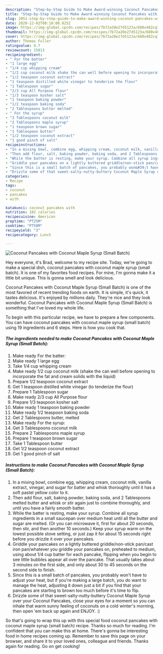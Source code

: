 ```yaml
---
description: "Step-by-Step Guide to Make Award-winning Coconut Pancakes with Coconut Maple Syrup (Small Batch)"
title: "Step-by-Step Guide to Make Award-winning Coconut Pancakes with Coconut Maple Syrup (Small Batch)"
slug: 2051-step-by-step-guide-to-make-award-winning-coconut-pancakes-with-coconut-maple-syrup-small-batch
date: 2020-12-02T00:10:08.825Z
image: https://img-global.cpcdn.com/recipes/7b72a20e27d5123a/680x482cq70/coconut-pancakes-with-coconut-maple-syrup-small-batch-recipe-main-photo.jpg
thumbnail: https://img-global.cpcdn.com/recipes/7b72a20e27d5123a/680x482cq70/coconut-pancakes-with-coconut-maple-syrup-small-batch-recipe-main-photo.jpg
cover: https://img-global.cpcdn.com/recipes/7b72a20e27d5123a/680x482cq70/coconut-pancakes-with-coconut-maple-syrup-small-batch-recipe-main-photo.jpg
author: Thomas Fuller
ratingvalue: 4.7
reviewcount: 15813
recipeingredient:
- " For the batter"
- "1 large egg"
- "1/4 cup whipping cream"
- "1/2 cup coconut milk shake the can well before opening to incorporate the fat and cream solids with the liquid"
- "1/2 teaspoon coconut extract"
- "1 teaspoon distilled white vinegar to tenderize the flour"
- "1 Tablespoon sugar"
- "2/3 cup All Purpose flour"
- "1/3 teaspoon kosher salt"
- "1 teaspoon baking powder"
- "1/2 teaspoon baking soda"
- "2 Tablespoons butter melted"
- " For the syrup"
- "3 Tablespoons coconut milk"
- "2 Tablespoons maple syrup"
- "1 teaspoon brown sugar"
- "1 Tablespoon butter"
- "1/2 teaspoon coconut extract"
- "1 good pinch of salt"
recipeinstructions:
- "In a mixing bowl, combine egg, whipping cream, coconut milk, vanilla extract, vinegar, and sugar for batter and whisk thoroughly until it has a soft pastel yellow color to it."
- "Then add flour, salt, baking powder, baking soda, and 2 Tablespoons melted butter and whisk or stir again just to combine thoroughly, and until you have a fairly smooth batter."
- "While the batter is resting, make your syrup. Combine all syrup ingredients in a small saucepan over medium heat until all the butter and sugar are melted. (Or you can microwave it, first for about 20 seconds, then stir, and then another 10 seconds.) Keep your syrup warm on the lowest possible stove setting, or just zap it for about 15 seconds right before you drizzle it over your pancakes."
- "Griddle your pancakes on a lightly buttered griddle/non-stick pan/cast iron pan/whatever you griddle your pancakes on, preheated to medium, using about 1/4 cup batter for each pancake, flipping when you begin to see little bubbles appear all over the pancake. That usually takes about 3 minutes on the first side, and only about 30 to 45 seconds on the second side to finish."
- "Since this is a small batch of pancakes, you probably won&#39;t have to adjust your heat, but if you&#39;re making a large batch, you do want to manage the heat, adjusting it down just a bit if you find that your pancakes are starting to brown too much before it&#39;s time to flip."
- "Drizzle some of that sweet-salty-nutty-buttery Coconut Maple Syrup over your Coconut Pancakes, close your eyes for a moment so you can inhale that warm sunny feeling of coconuts on a cold winter&#39;s morning, then open &#39;em back up again and ENJOY. :)"
categories:
- Recipe
tags:
- coconut
- pancakes
- with

katakunci: coconut pancakes with 
nutrition: 102 calories
recipecuisine: American
preptime: "PT25M"
cooktime: "PT50M"
recipeyield: "3"
recipecategory: Lunch

---
```



![Coconut Pancakes with Coconut Maple Syrup (Small Batch)](https://img-global.cpcdn.com/recipes/7b72a20e27d5123a/680x482cq70/coconut-pancakes-with-coconut-maple-syrup-small-batch-recipe-main-photo.jpg)

Hey everyone, it's Brad, welcome to my recipe site. Today, we're going to make a special dish, coconut pancakes with coconut maple syrup (small batch). It is one of my favorites food recipes. For mine, I'm gonna make it a little bit unique. This is gonna smell and look delicious.

Coconut Pancakes with Coconut Maple Syrup (Small Batch) is one of the most favored of recent trending foods on earth. It is simple, it's quick, it tastes delicious. It's enjoyed by millions daily. They're nice and they look wonderful. Coconut Pancakes with Coconut Maple Syrup (Small Batch) is something that I've loved my whole life.




To begin with this particular recipe, we have to prepare a few components. You can have coconut pancakes with coconut maple syrup (small batch) using 19 ingredients and 6 steps. Here is how you cook that.

<!--inarticleads1-->

##### The ingredients needed to make Coconut Pancakes with Coconut Maple Syrup (Small Batch):

1. Make ready  For the batter:
1. Make ready 1 large egg
1. Take 1/4 cup whipping cream
1. Make ready 1/2 cup coconut milk (shake the can well before opening to incorporate the fat and cream solids with the liquid)
1. Prepare 1/2 teaspoon coconut extract
1. Get 1 teaspoon distilled white vinegar (to tenderize the flour)
1. Prepare 1 Tablespoon sugar
1. Make ready 2/3 cup All Purpose flour
1. Prepare 1/3 teaspoon kosher salt
1. Make ready 1 teaspoon baking powder
1. Make ready 1/2 teaspoon baking soda
1. Get 2 Tablespoons butter, melted
1. Make ready  For the syrup:
1. Get 3 Tablespoons coconut milk
1. Prepare 2 Tablespoons maple syrup
1. Prepare 1 teaspoon brown sugar
1. Take 1 Tablespoon butter
1. Get 1/2 teaspoon coconut extract
1. Get 1 good pinch of salt




<!--inarticleads2-->

##### Instructions to make Coconut Pancakes with Coconut Maple Syrup (Small Batch):

1. In a mixing bowl, combine egg, whipping cream, coconut milk, vanilla extract, vinegar, and sugar for batter and whisk thoroughly until it has a soft pastel yellow color to it.
1. Then add flour, salt, baking powder, baking soda, and 2 Tablespoons melted butter and whisk or stir again just to combine thoroughly, and until you have a fairly smooth batter.
1. While the batter is resting, make your syrup. Combine all syrup ingredients in a small saucepan over medium heat until all the butter and sugar are melted. (Or you can microwave it, first for about 20 seconds, then stir, and then another 10 seconds.) Keep your syrup warm on the lowest possible stove setting, or just zap it for about 15 seconds right before you drizzle it over your pancakes.
1. Griddle your pancakes on a lightly buttered griddle/non-stick pan/cast iron pan/whatever you griddle your pancakes on, preheated to medium, using about 1/4 cup batter for each pancake, flipping when you begin to see little bubbles appear all over the pancake. That usually takes about 3 minutes on the first side, and only about 30 to 45 seconds on the second side to finish.
1. Since this is a small batch of pancakes, you probably won&#39;t have to adjust your heat, but if you&#39;re making a large batch, you do want to manage the heat, adjusting it down just a bit if you find that your pancakes are starting to brown too much before it&#39;s time to flip.
1. Drizzle some of that sweet-salty-nutty-buttery Coconut Maple Syrup over your Coconut Pancakes, close your eyes for a moment so you can inhale that warm sunny feeling of coconuts on a cold winter&#39;s morning, then open &#39;em back up again and ENJOY. :)




So that's going to wrap this up with this special food coconut pancakes with coconut maple syrup (small batch) recipe. Thanks so much for reading. I'm confident that you can make this at home. There's gonna be interesting food in home recipes coming up. Remember to save this page on your browser, and share it to your loved ones, colleague and friends. Thanks again for reading. Go on get cooking!
